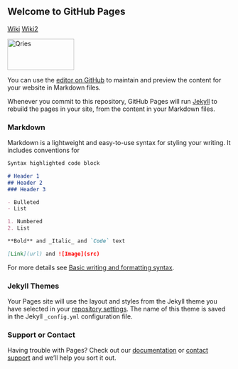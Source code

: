## Welcome to GitHub Pages

[Wiki](https://github.com/AlanHolon/alanholon.github.io.wiki.git)
[Wiki2](https://github.com/AlanHolon/alanholon.github.io/wiki)

 <a href="https://www.google.it/">
         <img alt="Qries" src="https://www.qries.com/images/banner_logo.png"
         width=150" height="70"></a>

You can use the [editor on GitHub](https://github.com/AlanHolon/alanholon.github.io/edit/main/index.md) to maintain and preview the content for your website in Markdown files.

Whenever you commit to this repository, GitHub Pages will run [Jekyll](https://jekyllrb.com/) to rebuild the pages in your site, from the content in your Markdown files.

### Markdown

Markdown is a lightweight and easy-to-use syntax for styling your writing. It includes conventions for

```markdown
Syntax highlighted code block

# Header 1
## Header 2
### Header 3

- Bulleted
- List

1. Numbered
2. List

**Bold** and _Italic_ and `Code` text

[Link](url) and ![Image](src)
```

For more details see [Basic writing and formatting syntax](https://docs.github.com/en/github/writing-on-github/getting-started-with-writing-and-formatting-on-github/basic-writing-and-formatting-syntax).

### Jekyll Themes

Your Pages site will use the layout and styles from the Jekyll theme you have selected in your [repository settings](https://github.com/AlanHolon/alanholon.github.io/settings/pages). The name of this theme is saved in the Jekyll `_config.yml` configuration file.

### Support or Contact

Having trouble with Pages? Check out our [documentation](https://docs.github.com/categories/github-pages-basics/) or [contact support](https://support.github.com/contact) and we’ll help you sort it out.
